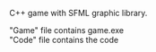 C++ game with SFML graphic library.  

"Game" file contains game.exe  
"Code" file contains the code
